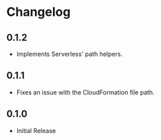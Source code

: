 # Changelog

## 0.1.2

* Implements Serverless' path helpers.

## 0.1.1

* Fixes an issue with the CloudFormation file path.

## 0.1.0

* Initial Release
